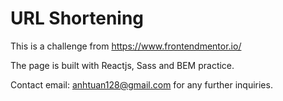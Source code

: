# URL Shortening

This is a challenge from https://www.frontendmentor.io/  

The page is built with Reactjs, Sass and BEM practice.

Contact email: anhtuan128@gmail.com for any further inquiries.